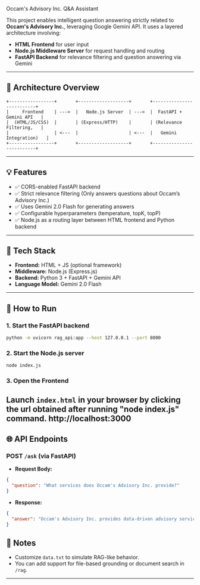 Occam's Advisory Inc. Q&A Assistant

This project enables intelligent question answering strictly related to **Occam's Advisory Inc.**, leveraging Google Gemini API. It uses a layered architecture involving:

- **HTML Frontend** for user input
- **Node.js Middleware Server** for request handling and routing
- **FastAPI Backend** for relevance filtering and question answering via Gemini

---

## 📐 Architecture Overview

```text
+-----------------+       +-------------------+       +--------------------------+
|     Frontend    | --->  |   Node.js Server  | --->  |  FastAPI + Gemini API   |
|  (HTML/JS/CSS)  |       | (Express/HTTP)    |       | (Relevance Filtering,   |
|                 | <---  |                   | <---  |   Gemini Integration)   |
+-----------------+       +-------------------+       +--------------------------+
```

---

## 💡 Features

- ✅ CORS-enabled FastAPI backend
- ✅ Strict relevance filtering (Only answers questions about Occam’s Advisory Inc.)
- ✅ Uses Gemini 2.0 Flash for generating answers
- ✅ Configurable hyperparameters (temperature, topK, topP)
- ✅ Node.js as a routing layer between HTML frontend and Python backend

---

## 🔧 Tech Stack

- **Frontend:** HTML + JS (optional framework)
- **Middleware:** Node.js (Express.js)
- **Backend:** Python 3 + FastAPI + Gemini API
- **Language Model:** Gemini 2.0 Flash

---

## 🚀 How to Run

### 1. Start the FastAPI backend

```bash
python -m uvicorn rag_api:app --host 127.0.0.1 --port 8000
```

### 2. Start the Node.js server

```bash
node index.js
```

### 3. Open the Frontend

Launch `index.html` in your browser by clicking the url obtained after running "node index.js" command.
http://localhost:3000
---

## 🌐 API Endpoints

### POST `/ask` (via FastAPI)

- **Request Body:**
```json
{
  "question": "What services does Occam's Advisory Inc. provide?"
}
```

- **Response:**
```json
{
  "answer": "Occam's Advisory Inc. provides data-driven advisory services in the finance and analytics domains..."
}
```

## 📌 Notes

- Customize `data.txt` to simulate RAG-like behavior.
- You can add support for file-based grounding or document search in `/rag`.

---
